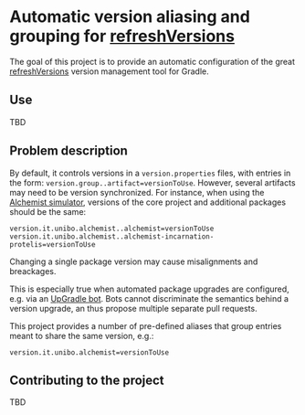 # Automatic version aliasing and grouping for [refreshVersions](https://github.com/jmfayard/refreshVersions)

The goal of this project is to provide an automatic configuration of the great
[refreshVersions](https://github.com/jmfayard/refreshVersions) version management tool for Gradle.

## Use

TBD

## Problem description

By default, it controls versions in a `version.properties` files, with entries in the form:
``version.group..artifact=versionToUse``.
However, several artifacts may need to be version synchronized.
For instance, when using the [Alchemist simulator](https://alchemistsimulator.github.io),
versions of the core project and additional packages should be the same:
```
version.it.unibo.alchemist..alchemist=versionToUse
version.it.unibo.alchemist..alchemist-incarnation-protelis=versionToUse
```
Changing a single package version may cause misalignments and breackages.

This is especially true when automated package upgrades are configured,
e.g. via an [UpGradle bot](https://github.com/DanySK/upgradle).
Bots cannot discriminate the semantics behind a version upgrade,
an thus propose multiple separate pull requests.

This project provides a number of pre-defined aliases that group entries meant to share the same version, e.g.:
```
version.it.unibo.alchemist=versionToUse
```

## Contributing to the project

TBD

